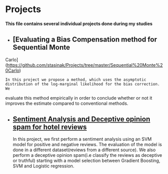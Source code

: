 # Projects

#### This file contains several individual projects done during my studies

* ## [Evaluating a Bias Compensation method for Sequential Monte
Carlo](https://github.com/stasinak/Projects/tree/master/Sequential%20Monte%20Carlo)

    In this project we propose a method, which uses the asymptotic distribution of the log-marginal likelihood for the bias correction. We
evaluate this method empirically in order to conclude whether or not it improves the estimate compared to conventional methods.

* ## [Sentiment Analysis and Deceptive opinion spam for hotel reviews](https://github.com/stasinak/Projects/tree/master/Text%20Mining%20Project)
  
    In this project, we first perform a sentiment analysis using an SVM model for positive and negative reviews. The evaluation
of the model is done in a different dataset(reviews from a different source). We also perform a deceptive opinion spam(i.e classify the reviews as deceptive or truthful) starting with a
model selection between Gradient Boosting, SVM and Logistic regression.
  
